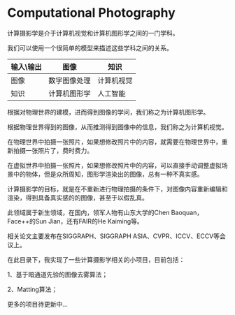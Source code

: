# Computational Photography

计算摄影学是介于计算机视觉和计算机图形学之间的一门学科。

我们可以使用一个很简单的模型来描述这些学科之间的关系。

| 输入\输出 | 图像     | 知识    |
| ----- | ------ | ----- |
| 图像    | 数字图像处理 | 计算机视觉 |
| 知识    | 计算机图形学 | 人工智能  |

根据对物理世界的建模，进而得到图像的学问，我们称之为计算机图形学。

根据物理世界得到的图像，从而推测得到图像中的信息，我们称之为计算机视觉。

在物理世界中拍摄一张照片，如果想修改照片中的内容，就需要在物理世界中，重新拍摄一张照片了，费时费力。

在虚拟世界中拍摄一张照片，如果想修改照片中的内容，可以直接手动调整虚拟场景中的物体，但是众所周知，图形学渲染出的图像，总有一种不真实感。

计算摄影学的目标，就是在不重新进行物理拍摄的条件下，对图像内容重新编辑和渲染，得到具备真实感的的图像，甚至于以假乱真。

此领域属于新生领域，在国内，领军人物有山东大学的Chen Baoquan，Face++的Sun Jian，还有FAIR的He Kaiming等。

相关论文主要发布在SIGGRAPH、SIGGRAPH ASIA、CVPR、ICCV、ECCV等会议上。

在此目录下，我实现了一些计算摄影学相关的小项目，目前包括：

1、基于暗通道先验的图像去雾算法；

2、Matting算法；

更多的项目待更新中...